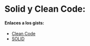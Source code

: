 # Solid y Clean Code:
#### Enlaces a los gists:
- [Clean Code](https://gist.github.com/cmfraile/4ce99a3ae8b43764f7e26c0d6f1ee22e)
- [SOLID](https://gist.github.com/cmfraile/ae4a9b0f12a94e24a296c70f8a8dc681)
